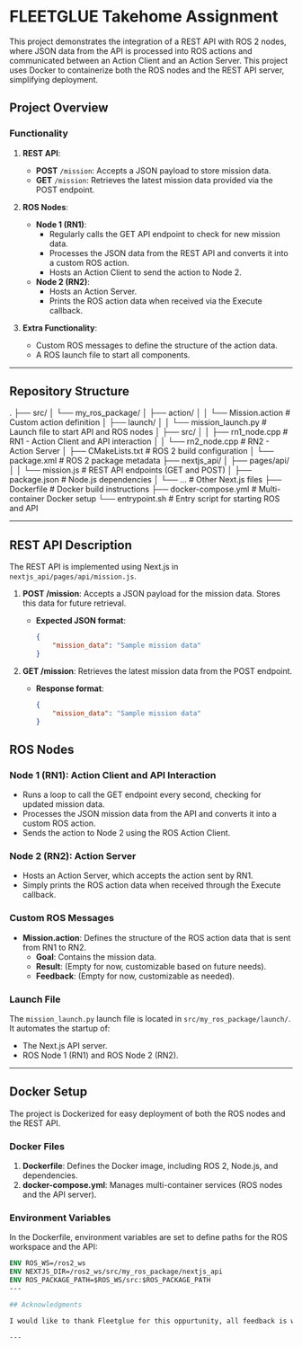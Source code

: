 # FLEETGLUE Takehome Assignment

This project demonstrates the integration of a REST API with ROS 2 nodes, where JSON data from the API is processed into ROS actions and communicated between an Action Client and an Action Server. This project uses Docker to containerize both the ROS nodes and the REST API server, simplifying deployment.

## Project Overview

### Functionality
1. **REST API**:
   - **POST** `/mission`: Accepts a JSON payload to store mission data.
   - **GET** `/mission`: Retrieves the latest mission data provided via the POST endpoint.

2. **ROS Nodes**:
   - **Node 1 (RN1)**: 
     - Regularly calls the GET API endpoint to check for new mission data.
     - Processes the JSON data from the REST API and converts it into a custom ROS action.
     - Hosts an Action Client to send the action to Node 2.
   - **Node 2 (RN2)**:
     - Hosts an Action Server.
     - Prints the ROS action data when received via the Execute callback.

3. **Extra Functionality**:
   - Custom ROS messages to define the structure of the action data.
   - A ROS launch file to start all components.

---

## Repository Structure
.
├── src/
│   └── my_ros_package/
│       ├── action/
│       │   └── Mission.action      # Custom action definition
│       ├── launch/
│       │   └── mission_launch.py    # Launch file to start API and ROS nodes
│       ├── src/
│       │   ├── rn1_node.cpp         # RN1 - Action Client and API interaction
│       │   └── rn2_node.cpp         # RN2 - Action Server
│       ├── CMakeLists.txt           # ROS 2 build configuration
│       └── package.xml              # ROS 2 package metadata
├── nextjs_api/
│   ├── pages/api/
│   │   └── mission.js               # REST API endpoints (GET and POST)
│   ├── package.json                 # Node.js dependencies
│   └── ...                          # Other Next.js files
├── Dockerfile                       # Docker build instructions
├── docker-compose.yml               # Multi-container Docker setup
└── entrypoint.sh                    # Entry script for starting ROS and API

---

## REST API Description

The REST API is implemented using Next.js in `nextjs_api/pages/api/mission.js`.

1. **POST /mission**: Accepts a JSON payload for the mission data. Stores this data for future retrieval.
    - **Expected JSON format**:
      ```json
      {
          "mission_data": "Sample mission data"
      }
      ```

2. **GET /mission**: Retrieves the latest mission data from the POST endpoint.
    - **Response format**:
      ```json
      {
          "mission_data": "Sample mission data"
      }
      ```

## ROS Nodes

### Node 1 (RN1): Action Client and API Interaction
- Runs a loop to call the GET endpoint every second, checking for updated mission data.
- Processes the JSON mission data from the API and converts it into a custom ROS action.
- Sends the action to Node 2 using the ROS Action Client.

### Node 2 (RN2): Action Server
- Hosts an Action Server, which accepts the action sent by RN1.
- Simply prints the ROS action data when received through the Execute callback.

### Custom ROS Messages
- **Mission.action**: Defines the structure of the ROS action data that is sent from RN1 to RN2.
  - **Goal**: Contains the mission data.
  - **Result**: (Empty for now, customizable based on future needs).
  - **Feedback**: (Empty for now, customizable as needed).

### Launch File
The `mission_launch.py` launch file is located in `src/my_ros_package/launch/`. It automates the startup of:
- The Next.js API server.
- ROS Node 1 (RN1) and ROS Node 2 (RN2).

---

## Docker Setup

The project is Dockerized for easy deployment of both the ROS nodes and the REST API.

### Docker Files

1. **Dockerfile**: Defines the Docker image, including ROS 2, Node.js, and dependencies.
2. **docker-compose.yml**: Manages multi-container services (ROS nodes and the API server).

### Environment Variables

In the Dockerfile, environment variables are set to define paths for the ROS workspace and the API:

```dockerfile
ENV ROS_WS=/ros2_ws
ENV NEXTJS_DIR=/ros2_ws/src/my_ros_package/nextjs_api
ENV ROS_PACKAGE_PATH=$ROS_WS/src:$ROS_PACKAGE_PATH
---

## Acknowledgments

I would like to thank Fleetglue for this oppurtunity, all feedback is welcome!

---
